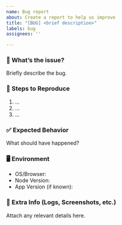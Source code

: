 ```yaml
---
name: Bug report
about: Create a report to help us improve
title: "[BUG] <brief description>"
labels: bug
assignees: ''

---
```


### 🐛 What’s the issue?
Briefly describe the bug.

### 🔁 Steps to Reproduce
1. ...
2. ...
3. ...

### ✅ Expected Behavior
What should have happened?

### 🖥️ Environment
- OS/Browser:
- Node Version:
- App Version (if known):

### 📎 Extra Info (Logs, Screenshots, etc.)
Attach any relevant details here.
